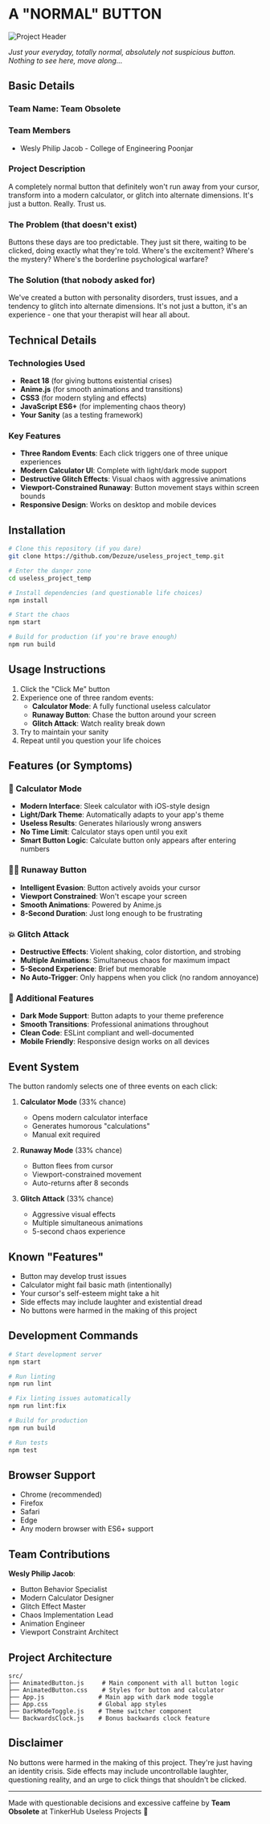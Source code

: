 # A "NORMAL" BUTTON

![Project Header](./public/pic.png)

_Just your everyday, totally normal, absolutely not suspicious button. Nothing to see here, move along..._

## Basic Details

### Team Name: Team Obsolete

### Team Members

- Wesly Philip Jacob - College of Engineering Poonjar

### Project Description

A completely normal button that definitely won't run away from your cursor, transform into a modern calculator, or glitch into alternate dimensions. It's just a button. Really. Trust us.

### The Problem (that doesn't exist)

Buttons these days are too predictable. They just sit there, waiting to be clicked, doing exactly what they're told. Where's the excitement? Where's the mystery? Where's the borderline psychological warfare?

### The Solution (that nobody asked for)

We've created a button with personality disorders, trust issues, and a tendency to glitch into alternate dimensions. It's not just a button, it's an experience - one that your therapist will hear all about.

## Technical Details

### Technologies Used

- **React 18** (for giving buttons existential crises)
- **Anime.js** (for smooth animations and transitions)
- **CSS3** (for modern styling and effects)
- **JavaScript ES6+** (for implementing chaos theory)
- **Your Sanity** (as a testing framework)

### Key Features

- **Three Random Events**: Each click triggers one of three unique experiences
- **Modern Calculator UI**: Complete with light/dark mode support
- **Destructive Glitch Effects**: Visual chaos with aggressive animations
- **Viewport-Constrained Runaway**: Button movement stays within screen bounds
- **Responsive Design**: Works on desktop and mobile devices

## Installation

```bash
# Clone this repository (if you dare)
git clone https://github.com/Dezuze/useless_project_temp.git

# Enter the danger zone
cd useless_project_temp

# Install dependencies (and questionable life choices)
npm install

# Start the chaos
npm start

# Build for production (if you're brave enough)
npm run build
```

## Usage Instructions

1. Click the "Click Me" button
2. Experience one of three random events:
   - **Calculator Mode**: A fully functional useless calculator
   - **Runaway Button**: Chase the button around your screen
   - **Glitch Attack**: Watch reality break down
3. Try to maintain your sanity
4. Repeat until you question your life choices

## Features (or Symptoms)

### 🧮 Calculator Mode

- **Modern Interface**: Sleek calculator with iOS-style design
- **Light/Dark Theme**: Automatically adapts to your app's theme
- **Useless Results**: Generates hilariously wrong answers
- **No Time Limit**: Calculator stays open until you exit
- **Smart Button Logic**: Calculate button only appears after entering numbers

### 🏃‍♂️ Runaway Button

- **Intelligent Evasion**: Button actively avoids your cursor
- **Viewport Constrained**: Won't escape your screen
- **Smooth Animations**: Powered by Anime.js
- **8-Second Duration**: Just long enough to be frustrating

### 💥 Glitch Attack

- **Destructive Effects**: Violent shaking, color distortion, and strobing
- **Multiple Animations**: Simultaneous chaos for maximum impact
- **5-Second Experience**: Brief but memorable
- **No Auto-Trigger**: Only happens when you click (no random annoyance)

### 🎨 Additional Features

- **Dark Mode Support**: Button adapts to your theme preference
- **Smooth Transitions**: Professional animations throughout
- **Clean Code**: ESLint compliant and well-documented
- **Mobile Friendly**: Responsive design works on all devices

## Event System

The button randomly selects one of three events on each click:

1. **Calculator Mode** (33% chance)

   - Opens modern calculator interface
   - Generates humorous "calculations"
   - Manual exit required

2. **Runaway Mode** (33% chance)

   - Button flees from cursor
   - Viewport-constrained movement
   - Auto-returns after 8 seconds

3. **Glitch Attack** (33% chance)
   - Aggressive visual effects
   - Multiple simultaneous animations
   - 5-second chaos experience

## Known "Features"

- Button may develop trust issues
- Calculator might fail basic math (intentionally)
- Your cursor's self-esteem might take a hit
- Side effects may include laughter and existential dread
- No buttons were harmed in the making of this project

## Development Commands

```bash
# Start development server
npm start

# Run linting
npm run lint

# Fix linting issues automatically
npm run lint:fix

# Build for production
npm run build

# Run tests
npm test
```

## Browser Support

- Chrome (recommended)
- Firefox
- Safari
- Edge
- Any modern browser with ES6+ support

## Team Contributions

**Wesly Philip Jacob**:

- Button Behavior Specialist
- Modern Calculator Designer
- Glitch Effect Master
- Chaos Implementation Lead
- Animation Engineer
- Viewport Constraint Architect

## Project Architecture

```
src/
├── AnimatedButton.js     # Main component with all button logic
├── AnimatedButton.css    # Styles for button and calculator
├── App.js               # Main app with dark mode toggle
├── App.css              # Global app styles
├── DarkModeToggle.js    # Theme switcher component
└── BackwardsClock.js    # Bonus backwards clock feature
```

## Disclaimer

No buttons were harmed in the making of this project. They're just having an identity crisis. Side effects may include uncontrollable laughter, questioning reality, and an urge to click things that shouldn't be clicked.

---

Made with questionable decisions and excessive caffeine by **Team Obsolete** at TinkerHub Useless Projects 🚀
